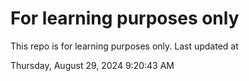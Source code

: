 # For learning purposes only
This repo is for learning purposes only.
Last updated at

Thursday, August 29, 2024 9:20:43 AM

